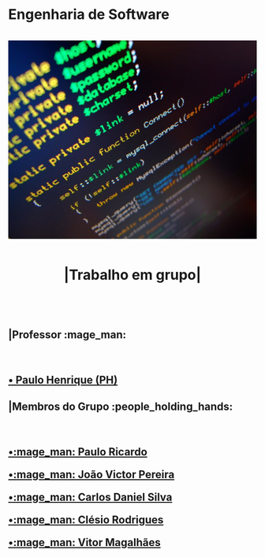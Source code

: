 # Engenharia de Software
<br>
<img align ="center" src="en.jpg">  
<br>
<br>

<h1>
 <p align ="center">|Trabalho em grupo|</p>
 <br>
 </h1>

<h2>
 <p>|Professor :mage_man:</p>
<br>
<p><a href="https://github.com/agenteph">• Paulo Henrique (PH)</a> </p>

 <h2>
 <p>|Membros do Grupo :people_holding_hands:</p>
 <br>
 <p><a href="https://github.com/PauloRicard0">•:mage_man: Paulo Ricardo</a> </p>

 <p><a href="https://github.com/jvpererinha">•:mage_man: João Victor Pereira</a> </p>

 <p><a href="https://github.com/kodagmaster">•:mage_man: Carlos Daniel Silva</a> </p>
 
 <p><a href="https://github.com/clesiocrc">•:mage_man: Clésio Rodrigues</a></p>

 <p><a href="https://github.com/vitorfurt">•:mage_man: Vitor Magalhães</a></p>

</h2>
